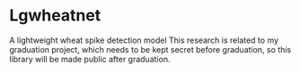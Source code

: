 # Lgwheatnet
A lightweight wheat spike detection model
This research is related to my graduation project, which needs to be kept secret before graduation, so this library will be made public after graduation.

